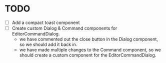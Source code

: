 # TODO

- [ ] Add a compact toast component
- [ ] Create custom Dialog & Command components for EditorCommandDialog.
  - we have commented out the close button in the Dialog component, so we should add it back in.
  - we have made multiple changes to the Command component, so we should create a custom component for the EditorCommandDialog.
